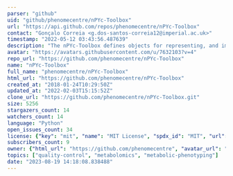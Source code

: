 ```yaml
---
parser: "github"
uid: "github/phenomecentre/nPYc-Toolbox"
url: "https://api.github.com/repos/phenomecentre/nPYc-Toolbox"
contact: "Gonçalo Correia <g.dos-santos-correia12@imperial.ac.uk>"
timestamp: "2022-05-12 03:43:56.487639"
description: "The nPYc-Toolbox defines objects for representing, and implements functions to manipulate and display, metabolic profiling datasets."
avatar: "https://avatars.githubusercontent.com/u/7632103?v=4"
repo_url: "https://github.com/phenomecentre/nPYc-Toolbox"
name: "nPYc-Toolbox"
full_name: "phenomecentre/nPYc-Toolbox"
html_url: "https://github.com/phenomecentre/nPYc-Toolbox"
created_at: "2018-01-24T10:29:50Z"
updated_at: "2022-02-03T15:15:52Z"
clone_url: "https://github.com/phenomecentre/nPYc-Toolbox.git"
size: 5256
stargazers_count: 14
watchers_count: 14
language: "Python"
open_issues_count: 34
license: {"key": "mit", "name": "MIT License", "spdx_id": "MIT", "url": "https://api.github.com/licenses/mit", "node_id": "MDc6TGljZW5zZTEz"}
subscribers_count: 9
owner: {"html_url": "https://github.com/phenomecentre", "avatar_url": "https://avatars.githubusercontent.com/u/7632103?v=4", "login": "phenomecentre", "type": "Organization"}
topics: ["quality-control", "metabolomics", "metabolic-phenotyping"]
date: "2023-08-19 14:18:08.838488"
---
```

